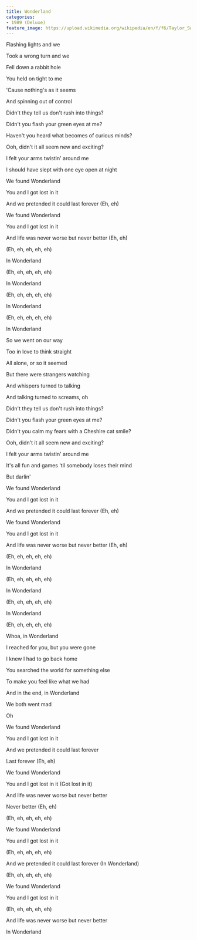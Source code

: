 ```yaml
---
title: Wonderland
categories:
- 1989 (Deluxe)
feature_image: https://upload.wikimedia.org/wikipedia/en/f/f6/Taylor_Swift_-_1989.png
--- 
```

Flashing lights and we

Took a wrong turn and we

Fell down a rabbit hole

You held on tight to me

'Cause nothing's as it seems

And spinning out of control

Didn't they tell us don't rush into things?

Didn't you flash your green eyes at me?

Haven't you heard what becomes of curious minds?

Ooh, didn't it all seem new and exciting?

I felt your arms twistin' around me

I should have slept with one eye open at night

We found Wonderland

You and I got lost in it

And we pretended it could last forever (Eh, eh)

We found Wonderland

You and I got lost in it

And life was never worse but never better (Eh, eh)

(Eh, eh, eh, eh, eh)

In Wonderland

(Eh, eh, eh, eh, eh)

In Wonderland

(Eh, eh, eh, eh, eh)

In Wonderland

(Eh, eh, eh, eh, eh)

In Wonderland

So we went on our way

Too in love to think straight

All alone, or so it seemed

But there were strangers watching

And whispers turned to talking

And talking turned to screams, oh

Didn't they tell us don't rush into things?

Didn't you flash your green eyes at me?

Didn't you calm my fears with a Cheshire cat smile?

Ooh, didn't it all seem new and exciting?

I felt your arms twistin' around me

It's all fun and games 'til somebody loses their mind

But darlin'

We found Wonderland

You and I got lost in it

And we pretended it could last forever (Eh, eh)

We found Wonderland

You and I got lost in it

And life was never worse but never better (Eh, eh)

(Eh, eh, eh, eh, eh)

In Wonderland

(Eh, eh, eh, eh, eh)

In Wonderland

(Eh, eh, eh, eh, eh)

In Wonderland

(Eh, eh, eh, eh, eh)

Whoa, in Wonderland

I reached for you, but you were gone

I knew I had to go back home

You searched the world for something else

To make you feel like what we had

And in the end, in Wonderland

We both went mad

Oh

We found Wonderland

You and I got lost in it

And we pretended it could last forever

Last forever (Eh, eh)

We found Wonderland

You and I got lost in it (Got lost in it)

And life was never worse but never better

Never better (Eh, eh)

(Eh, eh, eh, eh, eh)

We found Wonderland

You and I got lost in it

(Eh, eh, eh, eh, eh)

And we pretended it could last forever (In Wonderland)

(Eh, eh, eh, eh, eh)

We found Wonderland

You and I got lost in it

(Eh, eh, eh, eh, eh)

And life was never worse but never better

In Wonderland